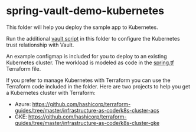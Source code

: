 # spring-vault-demo-kubernetes

This folder will help you deploy the sample app to Kubernetes.

Run the additional [vault script](vault.sh) in this folder to configure the Kubernetes trust relationship with Vault.

An example configmap is included for you to deploy to an existing Kubernetes cluster. The workload is modeled as code in the [spring.tf](terraform/spring.tf) Terraform file.

If you prefer to manage Kubernetes with Terraform you can use the Terraform code included in the folder. Here are two projects to help you get a Kubernetes cluster with Terraform:

- Azure: https://github.com/hashicorp/terraform-guides/tree/master/infrastructure-as-code/k8s-cluster-acs
- GKE: https://github.com/hashicorp/terraform-guides/tree/master/infrastructure-as-code/k8s-cluster-gke

